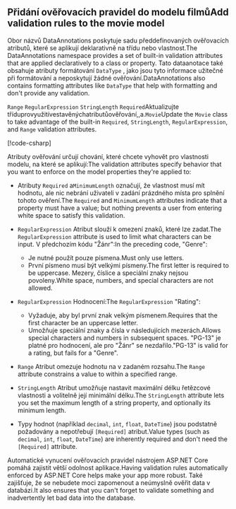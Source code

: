 <!-- USED in RP and MVC tutorial -->

## <a name="add-validation-rules-to-the-movie-model"></a><span data-ttu-id="23182-101">Přidání ověřovacích pravidel do modelu filmů</span><span class="sxs-lookup"><span data-stu-id="23182-101">Add validation rules to the movie model</span></span>

<span data-ttu-id="23182-102">Obor názvů DataAnnotations poskytuje sadu předdefinovaných ověřovacích atributů, které se aplikují deklarativně na třídu nebo vlastnost.</span><span class="sxs-lookup"><span data-stu-id="23182-102">The DataAnnotations namespace provides a set of built-in validation attributes that are applied declaratively to a class or property.</span></span> <span data-ttu-id="23182-103">Tato dataanotace také obsahuje atributy formátování `DataType` , jako jsou tyto informace užitečné při formátování a neposkytují žádné ověřování.</span><span class="sxs-lookup"><span data-stu-id="23182-103">DataAnnotations also contains formatting attributes like `DataType` that help with formatting and don't provide any validation.</span></span>

<span data-ttu-id="23182-104">`Range` `RegularExpression` `StringLength` `Required`Aktualizujte tříduprovyužitívestavěnýchatributůověřování,,a.`Movie`</span><span class="sxs-lookup"><span data-stu-id="23182-104">Update the `Movie` class to take advantage of the built-in `Required`, `StringLength`, `RegularExpression`, and `Range` validation attributes.</span></span>

[!code-csharp[](~/tutorials/first-mvc-app/start-mvc/sample/MvcMovie22/Models/MovieDateRatingDA.cs?name=snippet1)]

<span data-ttu-id="23182-105">Atributy ověřování určují chování, které chcete vyhovět pro vlastnosti modelu, na které se aplikují:</span><span class="sxs-lookup"><span data-stu-id="23182-105">The validation attributes specify behavior that you want to enforce on the model properties they're applied to:</span></span>

* <span data-ttu-id="23182-106">Atributy `Required` a`MinimumLength` označují, že vlastnost musí mít hodnotu, ale nic nebrání uživateli v zadání prázdného místa pro splnění tohoto ověření.</span><span class="sxs-lookup"><span data-stu-id="23182-106">The `Required` and `MinimumLength` attributes indicate that a property must have a value; but nothing prevents a user from entering white space to satisfy this validation.</span></span>
* <span data-ttu-id="23182-107">`RegularExpression` Atribut slouží k omezení znaků, které lze zadat.</span><span class="sxs-lookup"><span data-stu-id="23182-107">The `RegularExpression` attribute is used to limit what characters can be input.</span></span> <span data-ttu-id="23182-108">V předchozím kódu "Žánr":</span><span class="sxs-lookup"><span data-stu-id="23182-108">In the preceding code, "Genre":</span></span>

  * <span data-ttu-id="23182-109">Je nutné použít pouze písmena.</span><span class="sxs-lookup"><span data-stu-id="23182-109">Must only use letters.</span></span>
  * <span data-ttu-id="23182-110">První písmeno musí být velkými písmeny.</span><span class="sxs-lookup"><span data-stu-id="23182-110">The first letter is required to be uppercase.</span></span> <span data-ttu-id="23182-111">Mezery, číslice a speciální znaky nejsou povoleny.</span><span class="sxs-lookup"><span data-stu-id="23182-111">White space, numbers, and special characters are not allowed.</span></span>

* <span data-ttu-id="23182-112">`RegularExpression` Hodnocení:</span><span class="sxs-lookup"><span data-stu-id="23182-112">The `RegularExpression` "Rating":</span></span>

  * <span data-ttu-id="23182-113">Vyžaduje, aby byl první znak velkým písmenem.</span><span class="sxs-lookup"><span data-stu-id="23182-113">Requires that the first character be an uppercase letter.</span></span>
  * <span data-ttu-id="23182-114">Umožňuje speciální znaky a čísla v následujících mezerách.</span><span class="sxs-lookup"><span data-stu-id="23182-114">Allows special characters and numbers in  subsequent spaces.</span></span> <span data-ttu-id="23182-115">"PG-13" je platné pro hodnocení, ale pro "Žánr" se nezdařilo.</span><span class="sxs-lookup"><span data-stu-id="23182-115">"PG-13" is valid for a rating, but fails for a "Genre".</span></span>

* <span data-ttu-id="23182-116">`Range` Atribut omezuje hodnotu na v zadaném rozsahu.</span><span class="sxs-lookup"><span data-stu-id="23182-116">The `Range` attribute constrains a value to within a specified range.</span></span>
* <span data-ttu-id="23182-117">`StringLength` Atribut umožňuje nastavit maximální délku řetězcové vlastnosti a volitelně její minimální délku.</span><span class="sxs-lookup"><span data-stu-id="23182-117">The `StringLength` attribute lets you set the maximum length of a string property, and optionally its minimum length.</span></span>
* <span data-ttu-id="23182-118">Typy hodnot (například `decimal`, `int`, `float`, `DateTime`) jsou podstatně požadovány a nepotřebují `[Required]` atribut.</span><span class="sxs-lookup"><span data-stu-id="23182-118">Value types (such as `decimal`, `int`, `float`, `DateTime`) are inherently required and don't need the `[Required]` attribute.</span></span>

<span data-ttu-id="23182-119">Automatické vynucení ověřovacích pravidel nástrojem ASP.NET Core pomáhá zajistit větší odolnost aplikace.</span><span class="sxs-lookup"><span data-stu-id="23182-119">Having validation rules automatically enforced by ASP.NET Core helps make your app more robust.</span></span> <span data-ttu-id="23182-120">Také zajišťuje, že se nebudete moci zapomenout a neúmyslně ověřit data v databázi.</span><span class="sxs-lookup"><span data-stu-id="23182-120">It also ensures that you can't forget to validate something and inadvertently let bad data into the database.</span></span>
